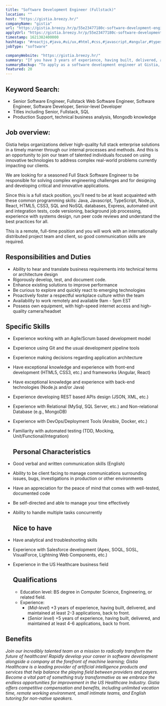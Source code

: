 ```yaml
---
title: "Software Development Engineer (Fullstack)"
location: ""
host: "https://gistia.breezy.hr/"
companyName: "gistia"
url: "https://gistia.breezy.hr/p/55e23477180c-software-development-engineer-fullstack"
applyUrl: "https://gistia.breezy.hr/p/55e23477180c-software-development-engineer-fullstack/apply"
timestamp: 1621382400000
hashtags: "#reactjs,#java,#ui/ux,#html,#css,#javascript,#angular,#typescript,#management,#ansible"
jobType: "software"

companyWebsite: "https://gistia.breezy.hr/"
summary: "If you have 3 years of experience, having built, delivered, and maintained at least 2-3 applications, back to front, Gistia is looking for someone with your skillset."
summaryBackup: "To apply as a software development engineer at Gistia, you preferably need to have some knowledge of: #reactjs, #java, #ui/ux."
featured: 20
---
```


## Keyword Search:

*   Senior Software Engineer, Fullstack Web Software Engineer, Software Engineer, Software Developer, Senior-level Developer
*   Titles including Senior, Fullstack, SQL
*   Production Support, technical business analysis, Mongodb knowledge

## Job overview:

Gistia helps organizations deliver high-quality full stack enterprise solutions in a timely manner through our internal processes and methods. And this is an opportunity to join our team of talented individuals focused on using innovative technologies to address complex real-world problems currently impacting our clients.

We are looking for a seasoned Full Stack Software Engineer to be responsible for solving complex engineering challenges and for designing and developing critical and innovative applications.

Since this is a full stack position, you’ll need to be at least acquainted with these common programming skills: Java, Javascript, TypeScript, Node.js, React, HTML5, CSS3, SQL and NoSQL databases, Express, automated unit and integration tests, code versioning, background job processing, experience with systems design, run peer code reviews and understand the best practices for all.

This is a remote, full-time position and you will work with an internationally distributed project team and client, so good communication skills are required.

## Responsibilities and Duties

*   Ability to hear and translate business requirements into technical terms or architecture design
*   Rigorously develop, test, and document code.
*   Enhance existing solutions to improve performance
*   Be curious to explore and quickly react to emerging technologies
*   Proactively foster a respectful workplace culture within the team
*   Availability to work remotely and available 9am - 5pm EST
*   Possess own equipment, with high-speed internet access and high-quality camera/headset

## Specific Skills

*   Experience working with an Agile/Scrum based development model
*   Experience using Git and the usual development pipeline tools
*   Experience making decisions regarding application architecture
*   Have exceptional knowledge and experience with front-end development (HTML5, CSS3, etc.) and frameworks (Angular, React)
*   Have exceptional knowledge and experience with back-end technologies (Node.js and/or Java)
*   Experience developing REST based APIs design (JSON, XML, etc.)
*   Experience with Relational (MySql, SQL Server, etc.) and Non-relational Database (e.g., MongoDB)
*   Experience with DevOps/Deployment Tools (Ansible, Docker, etc.)
*   Familiarity with automated testing (TDD, Mocking, Unit/Functional/Integration)
    
    ## Personal Characteristics
    
*   Good verbal and written communication skills (English)
*   Ability to be client facing to manage communications surrounding issues, bugs, investigations in production or other environments
*   Have an appreciation for the peace of mind that comes with well-tested, documented code
*   Be self-directed and able to manage your time effectively
*   Ability to handle multiple tasks concurrently
    
    ## Nice to have
    
*   Have analytical and troubleshooting skills
*   Experience with Salesforce development (Apex, SOQL, SOSL, VisualForce, Lightning Web Components, etc.)
*   Experience in the US Healthcare business field
    
    ## Qualifications
    
    *   Education level: BS degree in Computer Science, Engineering, or related field.
    *   Experience:
        *   (_Mid-level_) +3 years of experience, having built, delivered, and maintained at least 2-3 applications, back to front.
        *   (_Senior level_) +5 years of experience, having built, delivered, and maintained at least 4-6 applications, back to front.
    

## Benefits

_Join our incredibly talented team on a mission to radically transform the future of healthcare! Rapidly develop your career in software development alongside a company at the forefront of machine learning; Gistia Healthcare is a leading provider of artificial intelligence products and services that help balance the playing field between providers and payers. Become a vital part of something truly transformative as we embrace the endless opportunities for improvement in the US Healthcare Industry. Gistia offers competitive compensation and benefits, including unlimited vacation time, remote working environment, small intimate teams, and English tutoring for non-native speakers._
